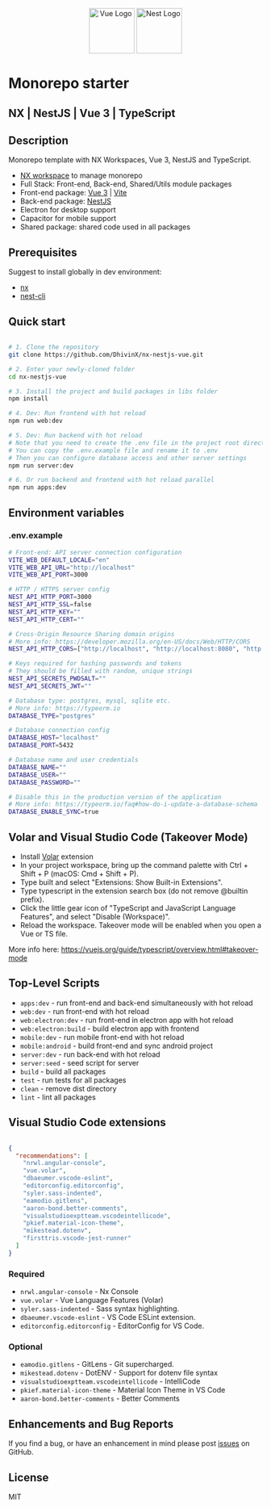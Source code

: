 <p align="center">
  <a href="https://vuejs.org/" target="blank"><img src="https://upload.wikimedia.org/wikipedia/commons/thumb/9/95/Vue.js_Logo_2.svg/2367px-Vue.js_Logo_2.svg.png" width="90" alt="Vue Logo" /></a>
  <a href="https://nestjs.com/" target="blank"><img src="https://nestjs.com/img/logo-small.svg" width="90" alt="Nest Logo" /></a>
</p>

# Monorepo starter
## NX | NestJS | Vue 3 | TypeScript 

## Description

Monorepo template with NX Workspaces, Vue 3, NestJS and TypeScript.

* [NX workspace](https://nx.dev/getting-started/intro) to manage monorepo
* Full Stack: Front-end, Back-end, Shared/Utils module packages 
* Front-end package: [Vue 3](https://vuejs.org/guide/introduction.html) | [Vite](https://vitejs.dev/guide/)
* Back-end package: [NestJS](https://docs.nestjs.com)
* Electron for desktop support
* Capacitor for mobile support
* Shared package: shared code used in all packages

## Prerequisites

Suggest to install globally in dev environment:

- [nx](https://nx.dev)
- [nest-cli](https://docs.nestjs.com/cli/overview)

## Quick start

```bash

# 1. Clone the repository
git clone https://github.com/DhivinX/nx-nestjs-vue.git

# 2. Enter your newly-cloned folder
cd nx-nestjs-vue

# 3. Install the project and build packages in libs folder
npm install

# 4. Dev: Run frontend with hot reload 
npm run web:dev

# 5. Dev: Run backend with hot reload 
# Note that you need to create the .env file in the project root directory beforehand
# You can copy the .env.example file and rename it to .env
# Then you can configure database access and other server settings
npm run server:dev

# 6. Or run backend and frontend with hot reload parallel
npm run apps:dev

```

## Environment variables

### .env.example

```bash
# Front-end: API server connection configuration
VITE_WEB_DEFAULT_LOCALE="en"
VITE_WEB_API_URL="http://localhost"
VITE_WEB_API_PORT=3000

# HTTP / HTTPS server config
NEST_API_HTTP_PORT=3000
NEST_API_HTTP_SSL=false
NEST_API_HTTP_KEY=""
NEST_API_HTTP_CERT=""

# Cross-Origin Resource Sharing domain origins 
# More info: https://developer.mozilla.org/en-US/docs/Web/HTTP/CORS
NEST_API_HTTP_CORS=["http://localhost", "http://localhost:8080", "http://localhost:8090", "app://localhost", "capacitor://localhost"]

# Keys required for hashing passwords and tokens
# They should be filled with random, unique strings
NEST_API_SECRETS_PWDSALT=""
NEST_API_SECRETS_JWT=""

# Database type: postgres, mysql, sqlite etc.
# More info: https://typeorm.io
DATABASE_TYPE="postgres"

# Database connection config
DATABASE_HOST="localhost"
DATABASE_PORT=5432

# Database name and user credentials
DATABASE_NAME=""
DATABASE_USER=""
DATABASE_PASSWORD=""

# Disable this in the production version of the application
# More info: https://typeorm.io/faq#how-do-i-update-a-database-schema
DATABASE_ENABLE_SYNC=true
```

## Volar and Visual Studio Code (Takeover Mode)

* Install [Volar](https://marketplace.visualstudio.com/items?itemName=vue.volar) extension
* In your project workspace, bring up the command palette with Ctrl + Shift + P (macOS: Cmd + Shift + P).
* Type built and select "Extensions: Show Built-in Extensions".
* Type typescript in the extension search box (do not remove @builtin prefix).
* Click the little gear icon of "TypeScript and JavaScript Language Features", and select "Disable (Workspace)".
* Reload the workspace. Takeover mode will be enabled when you open a Vue or TS file.

More info here: https://vuejs.org/guide/typescript/overview.html#takeover-mode

## Top-Level Scripts
 
* `apps:dev` - run front-end and back-end simultaneously with hot reload
* `web:dev` - run front-end with hot reload
* `web:electron:dev` - run front-end in electron app with hot reload
* `web:electron:build` - build electron app with frontend
* `mobile:dev` - run mobile front-end with hot reload
* `mobile:android` - build front-end and sync android project
* `server:dev` - run back-end with hot reload
* `server:seed` - seed script for server
* `build` - build all packages
* `test` - run tests for all packages
* `clean` - remove dist directory
* `lint` - lint all packages

## Visual Studio Code extensions

```json

{
  "recommendations": [
    "nrwl.angular-console",
    "vue.volar",
    "dbaeumer.vscode-eslint",
    "editorconfig.editorconfig",
    "syler.sass-indented",
    "eamodio.gitlens",
    "aaron-bond.better-comments",
    "visualstudioexptteam.vscodeintellicode",
    "pkief.material-icon-theme",
    "mikestead.dotenv",
    "firsttris.vscode-jest-runner"
  ]
}

```

### Required

* `nrwl.angular-console` - Nx Console
* `vue.volar` - Vue Language Features (Volar)
* `syler.sass-indented` - Sass syntax highlighting.
* `dbaeumer.vscode-eslint` - VS Code ESLint extension.
* `editorconfig.editorconfig` - EditorConfig for VS Code.

### Optional

* `eamodio.gitlens` - GitLens - Git supercharged.
* `mikestead.dotenv` - DotENV - Support for dotenv file syntax
* `visualstudioexptteam.vscodeintellicode` - IntelliCode
* `pkief.material-icon-theme` - Material Icon Theme in VS Code
* `aaron-bond.better-comments` - Better Comments

## Enhancements and Bug Reports

If you find a bug, or have an enhancement in mind please post [issues](https://github.com/DhivinX/nx-nestjs-vue/issues) on GitHub.

## License

MIT
